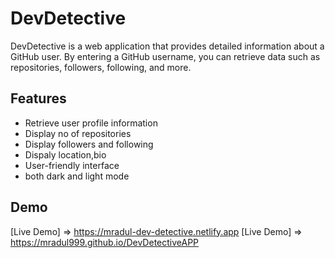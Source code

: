 # DevDetective

DevDetective is a web application that provides detailed information about a GitHub user. By entering a GitHub username, you can retrieve data such as repositories, followers, following, and more.

## Features

- Retrieve user profile information
- Display no of repositories
- Display followers and following
- Dispaly location,bio
- User-friendly interface
- both dark and light mode 
  

## Demo

[Live Demo]  =>   https://mradul-dev-detective.netlify.app
[Live Demo]  =>   https://mradul999.github.io/DevDetectiveAPP

